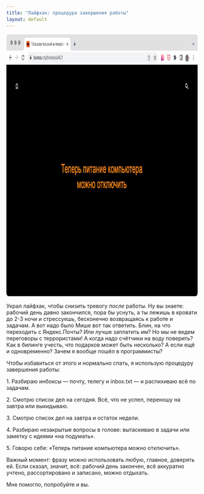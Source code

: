 ```yaml
---
title: "Лайфхак: процедура завершения работы"
layout: default
---
```


<img src="/assets/shutdown.jpg" width="995" height="688"/>

Украл лайфхак, чтобы снизить тревогу _после_ работы. Ну вы знаете: рабочий день давно закончился, пора бы уснуть, а ты лежишь в кровати до 2-3 ночи и стрессуешь, бесконечно возвращаясь к работе и задачам. А вот надо было Мише вот так ответить. Блин, на что переходить с Яндекс.Почты? Или лучше заплатить им? Но мы не ведем переговоры с террористами! А когда надо счётчики на воду поверить? Как в билинге учесть, что подарков может быть несколько? А если ещё и одновременно? Зачем я вообще пошёл в программисты?

Чтобы избавиться от этого и нормально спать, я использую процедуру завершения работы:

1\. Разбираю инбоксы — почту, телегу и inbox.txt — и распихиваю всё по задачам.

2\. Смотрю список дел на сегодня. Всё, что не успел, переношу на завтра или выкидываю.

3\. Смотрю список дел на завтра и остаток недели.

4\. Разбираю незакрытые вопросы в голове: вытаскиваю в задачи или заметку с идеями «на подумать».

5\. Говорю себе: «Теперь питание компьютера можно отключить».

Важный момент: фразу можно использовать любую, главное, доверять ей. Если сказал, значит, всё: рабочий день закончен, всё аккуратно учтено, рассортировано и записано, можно отдыхать.

Мне помогло, попробуйте и вы.
